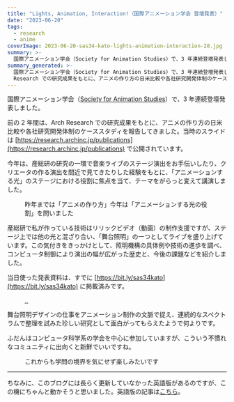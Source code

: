 ```yaml
---
title: "Lights, Animation, Interaction!（国際アニメーション学会 登壇発表）"
date: "2023-06-20"
tags:
  - research
  - anime
coverImage: 2023-06-20-sas34-kato-lights-animation-interaction-28.jpg
summary: >-
  国際アニメーション学会（Society for Animation Studies）で、3 年連続登壇発表しました。産総研の研究の一環で音楽ライブのステージ演出をお手伝いしたり、クリエータの作る演出を間近で見てきたりした経験をもとに、「アニメーションする光」のステージにおける役割に焦点を当てて講演しました。
summary_generated: >-
  国際アニメーション学会（Society for Animation Studies）で、3 年連続登壇発表しました。前の 2 年間は、Arch
  Research での研究成果をもとに、アニメの作り方の日米比較や各社研究開発体制のケーススタディを報告してきました。当時のスライ...
---
```


国際アニメーション学会（[Society for Animation Studies](https://www.sas34.org)）で、3 年連続登壇発表しました。

前の 2 年間は、Arch Research での研究成果をもとに、アニメの作り方の日米比較や各社研究開発体制のケーススタディを報告してきました。当時のスライドは [https://research.archinc.jp/publications](https://research.archinc.jp/publications) で公開されています。

今年は、産総研の研究の一環で音楽ライブのステージ演出をお手伝いしたり、クリエータの作る演出を間近で見てきたりした経験をもとに、「アニメーションする光」のステージにおける役割に焦点を当て、テーマをがらっと変えて講演しました。

<figure>
  <a href="/images/2023-06-20-sas34-kato-lights-animation-interaction-12.jpg"><img src="/images/2023-06-20-sas34-kato-lights-animation-interaction-12.jpg" alt="" /></a>
  <figcaption>昨年までは「アニメの作り方」今年は「アニメーションする光の役割」を問いました</figcaption>
</figure>

産総研で私が作っている技術はリリックビデオ（動画）の制作支援ですが、ステージ上では他の光と混ざり合い、「舞台照明」の一つとしてライブを盛り上げています。この気付きをきっかけとして、照明機構の具体例や技術の進歩を調べ、コンピュータ制御により演出の幅が広がった歴史と、今後の課題などを紹介しました。

当日使った発表資料は、すでに [https://bit.ly/sas34kato](https://bit.ly/sas34kato) に掲載済みです。

<figure className="center">
  <a href="https://bit.ly/sas34kato" className="three columns">
    <img src="/images/2023-06-20-sas34-kato-lights-animation-interaction-17.jpg" alt="" />
    <img src="/images/2023-06-20-sas34-kato-lights-animation-interaction-22.jpg" alt="" />
    <img src="/images/2023-06-20-sas34-kato-lights-animation-interaction-28.jpg" alt="" />
  </a>
</figure>

舞台照明デザインの仕事をアニメーション制作の文脈で捉え、連続的なスペクトラムで整理を試みた珍しい研究として面白がってもらえたようで何よりです。

ふだんはコンピュータ科学系の学会を中心に参加していますが、こういう不慣れなコミュニティに出向くと新鮮でいいですね。

<figure className="center">
  <a href="/images/2023-06-20-DSC06364.jpg"><img src="/images/2023-06-20-DSC06364.jpg" alt="" /></a>
  <figcaption>これからも学問の境界を気にせず楽しみたいです</figcaption>
</figure>

---

ちなみに、このブログには長らく更新していなかった英語版があるのですが、この機にちゃんと動かそうと思いました。英語版の記事は[こちら](/posts/2023-06-20-lights-animation-interaction)。
